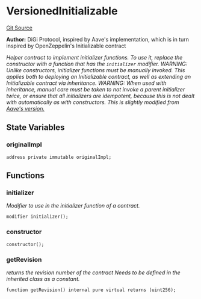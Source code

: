 # VersionedInitializable
[Git Source](https://github.com/digiv3rse/protocol-contracts/blob/0d518167a484d4368bad0990424be098fe779fa4/contracts/base/upgradeability/VersionedInitializable.sol)

**Author:**
DiGi Protocol, inspired by Aave's implementation, which is in turn inspired by OpenZeppelin's
Initializable contract

*Helper contract to implement initializer functions. To use it, replace
the constructor with a function that has the `initializer` modifier.
WARNING: Unlike constructors, initializer functions must be manually
invoked. This applies both to deploying an Initializable contract, as well
as extending an Initializable contract via inheritance.
WARNING: When used with inheritance, manual care must be taken to not invoke
a parent initializer twice, or ensure that all initializers are idempotent,
because this is not dealt with automatically as with constructors.
This is slightly modified from [Aave's version.](https://github.com/aave/protocol-v2/blob/6a503eb0a897124d8b9d126c915ffdf3e88343a9/contracts/protocol/libraries/aave-upgradeability/VersionedInitializable.sol)*


## State Variables
### originalImpl

```solidity
address private immutable originalImpl;
```


## Functions
### initializer

*Modifier to use in the initializer function of a contract.*


```solidity
modifier initializer();
```

### constructor


```solidity
constructor();
```

### getRevision

*returns the revision number of the contract
Needs to be defined in the inherited class as a constant.*


```solidity
function getRevision() internal pure virtual returns (uint256);
```

